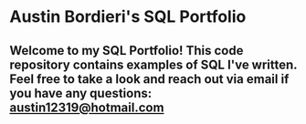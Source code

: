 # Austin Bordieri's SQL Portfolio

## Welcome to my SQL Portfolio! This code repository contains examples of SQL I've written. Feel free to take a look and reach out via email if you have any questions: austin12319@hotmail.com


